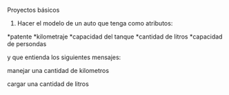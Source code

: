 Proyectos básicos

1) Hacer el modelo de un auto que tenga como atributos:

*patente
*kilometraje
*capacidad del tanque
*cantidad de litros
*capacidad de persondas

y que entienda los siguientes mensajes:

manejar una cantidad de kilometros

cargar una cantidad de litros
